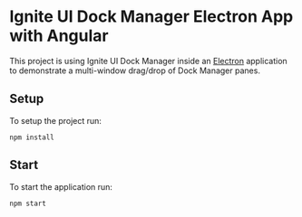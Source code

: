 # Ignite UI Dock Manager Electron App with Angular

This project is using Ignite UI Dock Manager inside an [Electron](https://www.electronjs.org/) application to demonstrate a multi-window drag/drop of Dock Manager panes.

## Setup
To setup the project run:

```
npm install
```


## Start
To start the application run:

```
npm start
```